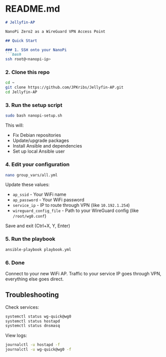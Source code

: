 # README.md

```markdown
# Jellyfin-AP

NanoPi Zero2 as a WireGuard VPN Access Point

## Quick Start

### 1. SSH onto your NanoPi
```bash
ssh root@<nanopi-ip>
```

### 2. Clone this repo
```bash
cd ~
git clone https://github.com/JPKribs/Jellyfin-AP.git
cd Jellyfin-AP
```

### 3. Run the setup script
```bash
sudo bash nanopi-setup.sh
```

This will:
- Fix Debian repositories
- Update/upgrade packages
- Install Ansible and dependencies
- Set up local Ansible user

### 4. Edit your configuration
```bash
nano group_vars/all.yml
```

Update these values:
- `ap_ssid` - Your WiFi name
- `ap_password` - Your WiFi password
- `service_ip` - IP to route through VPN (like `10.192.1.254`)
- `wireguard_config_file` - Path to your WireGuard config (like `/root/wg0.conf`)

Save and exit (Ctrl+X, Y, Enter)

### 5. Run the playbook
```bash
ansible-playbook playbook.yml
```

### 6. Done
Connect to your new WiFi AP. Traffic to your service IP goes through VPN, everything else goes direct.

## Troubleshooting

Check services:
```bash
systemctl status wg-quick@wg0
systemctl status hostapd
systemctl status dnsmasq
```

View logs:
```bash
journalctl -u hostapd -f
journalctl -u wg-quick@wg0 -f
```